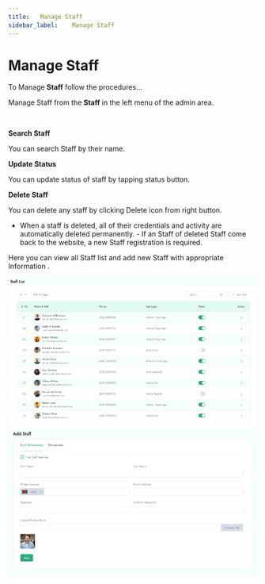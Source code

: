 ```yaml
---
title:   Manage Staff
sidebar_label:    Manage Staff
---
```


# Manage Staff
To Manage **Staff** follow the procedures…

 Manage Staff from the **Staff** in the left menu of the admin area.

&nbsp;

**Search Staff**

 You can search Staff by their name.


**Update Status**

 You can update status of staff by tapping status button.


**Delete Staff**

You can delete any staff by clicking Delete icon from right button. 
- When a staff is deleted, all of their credentials and activity are automatically deleted permanently. - If an Staff of deleted Staff come back to the website, a new Staff registration is required.


 Here you can view all Staff list and add new Staff with appropriate Information .


![FacultyLMS](../assets/faculty/manage-staff.png)
![FacultyLMS](../assets/faculty/add-staff.png)


